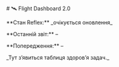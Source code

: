 <!-- FLIGHT\_DASHBOARD\_HEADER -->

\# 🛰️ Flight Dashboard 2.0



\*\*Стан Reflex:\*\* \_очікується оновлення\_  

\*\*Останній звіт:\*\* –  

\*\*Попередження:\*\* –  

<!-- /FLIGHT\_DASHBOARD\_HEADER -->



<!-- FLIGHT\_DASHBOARD\_TABLE -->

\_Тут з’явиться таблиця здоров’я задач.\_

<!-- /FLIGHT\_DASHBOARD\_TABLE -->



